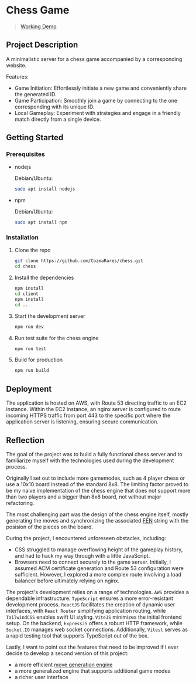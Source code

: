 # Chess Game

> [Working Demo](https://chess.raru.dev)

## Project Description

A minimalistic server for a chess game accompanied by a corresponding website.

Features:

- Game Initiation: Effortlessly initiate a new game and conveniently share the
  generated ID.
- Game Participation: Smoothly join a game by connecting to the one
  corresponding with its unique ID.
- Local Gameplay: Experiment with strategies and engage in a friendly match
  directly from a single device.

## Getting Started

### Prerequisites

- nodejs

  Debian/Ubuntu:

  ```sh
  sudo apt install nodejs
  ```

- npm

  Debian/Ubuntu:

  ```sh
  sudo apt install npm
  ```

### Installation

1. Clone the repo

   ```sh
   git clone https://github.com/CozmaRares/chess.git
   cd chess
   ```

2. Install the dependencies

   ```sh
   npm install
   cd client
   npm install
   cd ..
   ```

3. Start the development server

   ```sh
   npm run dev
   ```

4. Run test suite for the chess engine

   ```sh
   npm run test
   ```

5. Build for production

   ```sh
   npm run build
   ```

## Deployment

The application is hosted on AWS, with Route 53 directing traffic to an EC2
instance. Within the EC2 instance, an nginx server is configured to route
incoming HTTPS traffic from port 443 to the specific port where the application
server is listening, ensuring secure communication.

## Reflection

The goal of the project was to build a fully functional chess server and to
familiarize myself with the technologies used during the development process.

Originally I set out to include more gamemodes, such as 4 player chess or use a
10x10 board instead of the standard 8x8. The limiting factor proved to be my
naive implementation of the chess engine that does not support more than two
players and a bigger than 8x8 board, not without major refactoring.

The most challenging part was the design of the chess engine itself, mostly
generating the moves and synchronizing the associated [FEN](https://www.chess.com/terms/fen-chess)
string with the posision of the pieces on the board.

During the project, I encountered unforeseen obstacles, including:

- CSS struggled to manage overflowing height of the gameplay history, and had to
  hack my way through with a little JavaScript.
- Browsers need to connect securely to the game server. Initially, I assumed ACM
  certificate generation and Route 53 configuration were sufficient. However, I
  explored a more complex route involving a load balancer before ultimately relying
  on nginx.

The project's development relies on a range of technologies. `AWS` provides a
dependable infrastructure. `TypeScript` ensures a more error-resistant
development process. `ReactJS` facilitates the creation of dynamic user
interfaces, with `React Router` simplifying application routing, while
`TailwindCSS` enables swift UI styling. `ViteJS` minimizes the initial frontend
setup. On the backend, `ExpressJS` offers a robust HTTP framework, while
`Socket.IO` manages web socket connections. Additionally, `Vitest` serves as a
rapid testing tool that supports TypeScript out of the box.

Lastly, I want to point out the features that need to be improved if I ever
decide to develop a second version of this project:

- a more efficient [move generation engine](https://www.chessprogramming.org/Move_Generation)
- a more generalized engine that supports additional game modes
- a richer user interface
